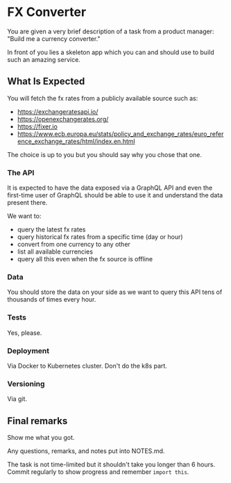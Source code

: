 # FX Converter

You are given a very brief description of a task from a product manager: "Build me a currency converter."

In front of you lies a skeleton app which you can and should use to build such an amazing service.

## What Is Expected

You will fetch the fx rates from a publicly available source such as:
  - https://exchangeratesapi.io/
  - https://openexchangerates.org/
  - https://fixer.io
  - https://www.ecb.europa.eu/stats/policy_and_exchange_rates/euro_reference_exchange_rates/html/index.en.html

The choice is up to you but you should say why you chose that one.

### The API

It is expected to have the data exposed via a GraphQL API and even the first-time user of GraphQL should be able to use it and understand the data present there.

We want to:
- query the latest fx rates
- query historical fx rates from a specific time (day or hour)
- convert from one currency to any other
- list all available currencies
- query all this even when the fx source is offline

### Data

You should store the data on your side as we want to query this API tens of thousands of times every hour.

### Tests

Yes, please.

### Deployment

Via Docker to Kubernetes cluster. Don't do the k8s part.

### Versioning

Via git.

## Final remarks

Show me what you got.

Any questions, remarks, and notes put into NOTES.md.

The task is not time-limited but it shouldn't take you longer than 6 hours. Commit regularly to show progress and remember `import this`.
